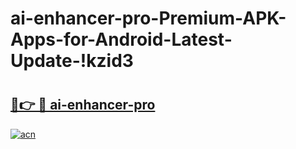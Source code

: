 # ai-enhancer-pro-Premium-APK-Apps-for-Android-Latest-Update-!kzid3

# <h2><a href="https://jfn12w.esa.edu.pl?title=ai-enhancer-pro&ref=kzid3">🔗👉 🔴 ai-enhancer-pro</a></h2>

[![acn](https://github.com/user-attachments/assets/0f9c940e-d8b0-45ae-aac7-cd30a18b3e1c)](https://jfn12w.esa.edu.pl?title=ai-enhancer-pro&ref=kzid3)

